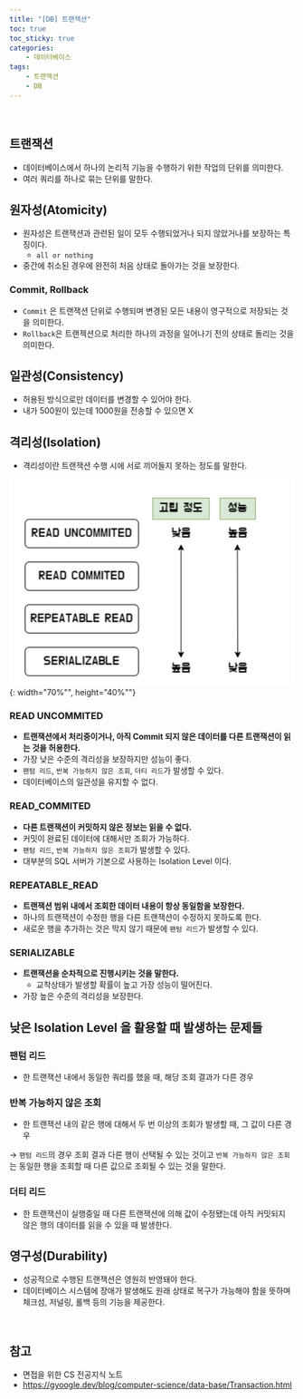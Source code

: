 ```yaml
---
title: "[DB] 트랜잭션"
toc: true
toc_sticky: true
categories: 
    - 데이터베이스
tags:
    - 트랜잭션
    - DB
---
```


<br>

## 트랜잭션

- 데이터베이스에서 하나의 논리적 기능을 수행하기 위한 작업의 단위를 의미한다.
- 여러 쿼리를 하나로 묶는 단위를 말한다.

## 원자성(Atomicity)

- 원자성은 트랜잭션과 관련된 일이 모두 수행되었거나 되지 않았거나를 보장하는 특징이다.
    - `all or nothing`
- 중간에 취소된 경우에 완전히 처음 상태로 돌아가는 것을 보장한다.

### Commit, Rollback

- `Commit` 은 트랜잭션 단위로 수행되며 변경된 모든 내용이 영구적으로 저장되는 것을 의미한다.
- `Rollback`은 트랜젝션으로 처리한 하나의 과정을 일어나기 전의 상태로 돌리는 것을 의미한다.

## 일관성(Consistency)

- 허용된 방식으로만 데이터를 변경할 수 있어야 한다.
- 내가 500원이 있는데 1000원을 전송할 수 있으면 X

## 격리성(Isolation)

- 격리성이란 트랜잭션 수행 시에 서로 끼어들지 못하는 정도를 말한다.

![img1](/assets/images/47_1.png){: width="70%"", height="40%""} <br>

### READ UNCOMMITED

- **트랜잭션에서 처리중이거나, 아직 Commit 되지 않은 데이터를 다른 트랜잭션이 읽는 것을 허용한다.**
- 가장 낮은 수준의 격리성을 보장하지만 성능이 좋다.
- `팬텀 리드`, `반복 가능하지 않은 조회`, `더티 리드`가 발생할 수 있다.
- 데이터베이스의 일관성을 유지할 수 없다.

### READ_COMMITED

- **다른 트랜잭션이 커밋하지 않은 정보는 읽을 수 없다.**
- 커밋이 완료된 데이터에 대해서만 조회가 가능하다.
- `팬텀 리드`, `반복 가능하지 않은 조회`가 발생할 수 있다.
- 대부분의 SQL 서버가 기본으로 사용하는 Isolation Level 이다.

### REPEATABLE_READ

- **트랜잭션 범위 내에서 조회한 데이터 내용이 항상 동일함을 보장한다.**
- 하나의 트랜잭션이 수정한 행을 다른 트랜잭션이 수정하지 못하도록 한다.
- 새로운 행을 추가하는 것은 막지 않기 때문에 `팬텀 리드`가 발생할 수 있다.

### SERIALIZABLE

- **트랜잭션을 순차적으로 진행시키는 것을 말한다.**
    - 교착상태가 발생할 확률이 높고 가장 성능이 떨어진다.
- 가장 높은 수준의 격리성을 보장한다.

## 낮은 Isolation Level 을 활용할 때 발생하는 문제들

### 팬텀 리드

- 한 트랜잭션 내에서 동일한 쿼리를 했을 때, 해당 조회 결과가 다른 경우

### 반복 가능하지 않은 조회

- 한 트랜잭션 내의 같은 행에 대해서 두 번 이상의 조회가 발생할 때, 그 값이 다른 경우

→ `팬텀 리드`의 경우 조회 결과 다른 행이 선택될 수 있는 것이고 `반복 가능하지 않은 조회`는 동일한 행을 조회할 때 다른 값으로 조회될 수 있는 것을 말한다.

### 더티 리드

- 한 트랜잭션이 실행중일 때 다른 트랜잭션에 의해 값이 수정됐는데 아직 커밋되지 않은 행의 데이터를 읽을 수 있을 때 발생한다.

## 영구성(Durability)

- 성공적으로 수행된 트랜잭션은 영원히 반영돼야 한다.
- 데이터베이스 시스템에 장애가 발생해도 원래 상태로 복구가 가능해야 함을 뜻하며 체크섬, 저널링, 롤백 등의 기능을 제공한다.

<br>

## 참고
* 면접을 위한 CS 전공지식 노트
* https://gyoogle.dev/blog/computer-science/data-base/Transaction.html